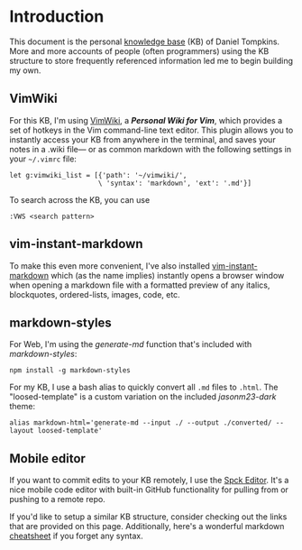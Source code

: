 # Introduction

This document is the personal [knowledge base](https://en.wikipedia.org/wiki/Knowledge_base) (KB) of Daniel Tompkins. More and more accounts of people (often programmers) using the KB structure to store frequently referenced information led me to begin building my own.

## VimWiki

For this KB, I'm using [VimWiki](https://github.com/vimwiki/vimwiki), a _**Personal Wiki for Vim**_, which provides a set of hotkeys in the Vim command-line text editor. This plugin allows you to instantly access your KB from anywhere in the terminal, and saves your notes in a .wiki file&mdash; or as common markdown with the following settings in your `~/.vimrc` file: 

```
let g:vimwiki_list = [{'path': '~/vimwiki/',
                      \ 'syntax': 'markdown', 'ext': '.md'}]
```

To search across the KB, you can use

```
:VWS <search pattern>
```

## vim-instant-markdown

To make this even more convenient, I've also installed [vim-instant-markdown](https://github.com/suan/vim-instant-markdown) which (as the name implies) instantly opens a browser window when opening a markdown file with a formatted preview of any italics, blockquotes, ordered-lists, images, code, etc.  

## markdown-styles

For Web, I'm using the _generate-md_ function that's included with *markdown-styles*: 

```
npm install -g markdown-styles
```

For my KB, I use a bash alias to quickly convert all ```.md``` files to ```.html```. The "loosed-template" is a custom variation on the included _jasonm23-dark_ theme: 

```
alias markdown-html='generate-md --input ./ --output ./converted/ --layout loosed-template'
``` 

## Mobile editor

If you want to commit edits to your KB remotely, I use the [Spck Editor](https://spck.io/). It's a nice mobile code editor with built-in GitHub functionality for pulling from or pushing to a remote repo.

If you'd like to setup a similar KB structure, consider checking out the links that are provided on this page. Additionally, here's a wonderful markdown [cheatsheet](https://www.markdownguide.org/cheat-sheet/) if you forget any syntax.
